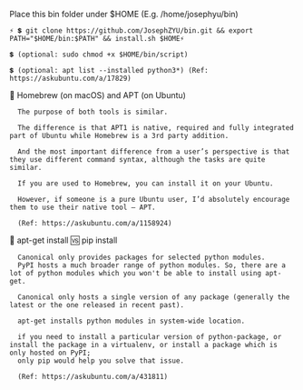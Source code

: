 Place this bin folder under $HOME (E.g. /home/josephyu/bin)

    ⚡ 💲 git clone https://github.com/JosephZYU/bin.git && export PATH="$HOME/bin:$PATH" && install.sh $HOME⚡
    
    💲 (optional: sudo chmod +x $HOME/bin/script)
    
    💲 (optional: apt list --installed python3*) (Ref: https://askubuntu.com/a/17829)

🧭 Homebrew (on macOS) and APT (on Ubuntu)

      The purpose of both tools is similar. 
      
      The difference is that APT1 is native, required and fully integrated part of Ubuntu while Homebrew is a 3rd party addition.
      
      And the most important difference from a user’s perspective is that they use different command syntax, although the tasks are quite similar.
      
      If you are used to Homebrew, you can install it on your Ubuntu. 
      
      However, if someone is a pure Ubuntu user, I’d absolutely encourage them to use their native tool – APT.
      
      (Ref: https://askubuntu.com/a/1158924)
      
🧭 apt-get install 🆚 pip install
      
      Canonical only provides packages for selected python modules.
      PyPI hosts a much broader range of python modules. So, there are a lot of python modules which you won't be able to install using apt-get.
      
      Canonical only hosts a single version of any package (generally the latest or the one released in recent past).
      
      apt-get installs python modules in system-wide location.
      
      if you need to install a particular version of python-package, or install the package in a virtualenv, or install a package which is only hosted on PyPI; 
      only pip would help you solve that issue.

      (Ref: https://askubuntu.com/a/431811)
